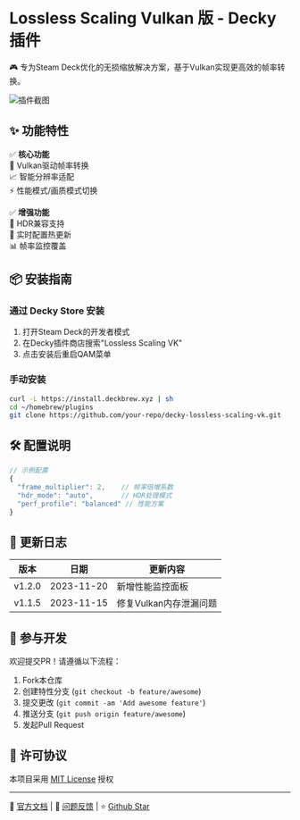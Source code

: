 # Lossless Scaling Vulkan 版 - Decky 插件

🎮 专为Steam Deck优化的无损缩放解决方案，基于Vulkan实现更高效的帧率转换。

![插件截图](./assets/qam-screenshot.jpeg)

## ✨ 功能特性

✅ **核心功能**  
🔄 Vulkan驱动帧率转换  
📈 智能分辨率适配  
⚡ 性能模式/画质模式切换

✅ **增强功能**  
🎨 HDR兼容支持  
🔧 实时配置热更新  
📊 帧率监控覆盖

## 📦 安装指南

### 通过 Decky Store 安装

1. 打开Steam Deck的开发者模式
2. 在Decky插件商店搜索"Lossless Scaling VK"
3. 点击安装后重启QAM菜单

### 手动安装

```bash
curl -L https://install.deckbrew.xyz | sh
cd ~/homebrew/plugins
git clone https://github.com/your-repo/decky-lossless-scaling-vk.git
```

## 🛠️ 配置说明

```javascript
// 示例配置
{
  "frame_multiplier": 2,    // 帧率倍增系数
  "hdr_mode": "auto",       // HDR处理模式
  "perf_profile": "balanced" // 性能方案
}
```

## 🔄 更新日志

| 版本   | 日期       | 更新内容               |
| ------ | ---------- | ---------------------- |
| v1.2.0 | 2023-11-20 | 新增性能监控面板       |
| v1.1.5 | 2023-11-15 | 修复Vulkan内存泄漏问题 |

## 🤝 参与开发

欢迎提交PR！请遵循以下流程：

1. Fork本仓库
2. 创建特性分支 (`git checkout -b feature/awesome`)
3. 提交更改 (`git commit -am 'Add awesome feature'`)
4. 推送分支 (`git push origin feature/awesome`)
5. 发起Pull Request

## 📄 许可协议

本项目采用 [MIT License](LICENSE) 授权

---

🔗 [官方文档](https://docs.lossless.com) | 🐞 [问题反馈](issues) | ⭐ [Github Star]()
